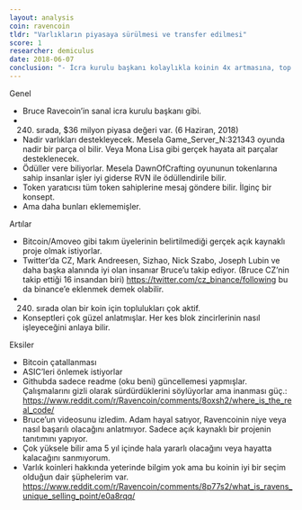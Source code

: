 ```yaml
---
layout: analysis
coin: ravencoin
tldr: "Varlıkların piyasaya sürülmesi ve transfer edilmesi"
score: 1
researcher: demiculus
date: 2018-06-07
conclusion: "- İcra kurulu başkanı kolaylıkla koinin 4x artmasına, top 100 ‘e çıkmasına sebep ola bilir.\n- Teknik belgedeki konseptlerin gelişimini görmediğim için yapılabilirliğini bekleyip görmek istiyorum.\n- Teknik belgedeki konseptler kulağa çok kolay geliyor. Onları blok zincirinde ben bile kodlarım.\n- Kara vermeden önce diğer varlık blok zincirleri ile kıyaslamak lazım. "
---
```


Genel

- Bruce Ravecoin’in sanal icra kurulu başkanı gibi.
- 240. sırada, $36 milyon piyasa değeri var. (6 Haziran, 2018)
- Nadir varlıkları destekleyecek. Mesela Game_Server_N:321343 oyunda nadir bir parça ol bilir. Veya Mona Lisa gibi gerçek hayata ait parçalar desteklenecek.
- Ödüller vere biliyorlar. Mesela DawnOfCrafting oyununun tokenlarına sahip insanlar işler iyi giderse RVN ile ödüllendirile bilir.
- Token yaratıcısı tüm token sahiplerine mesaj göndere bilir. İlginç bir konsept. 
- Ama daha bunları eklememişler.
 
Artılar

- Bitcoin/Amoveo gibi takım üyelerinin belirtilmediği gerçek açık kaynaklı proje olmak istiyorlar.  
- Twitter’da CZ, Mark Andreesen, Sizhao, Nick Szabo, Joseph Lubin ve daha başka alanında iyi olan insanıar Bruce’u takip ediyor. (Bruce CZ’nin takip ettiği 16 insandan biri) https://twitter.com/cz_binance/following bu da binance’e eklenmek demek olabilir.
- 240. sırada olan bir koin için toplulukları çok aktif.
- Konseptleri çok güzel anlatmışlar. Her kes blok zincirlerinin nasıl işleyeceğini anlaya bilir.

Eksiler

- Bitcoin çatallanması
- ASIC’leri önlemek istiyorlar
- Githubda sadece readme (oku beni) güncellemesi yapmışlar. Çalışmalarını gizli olarak sürdürdüklerini söylüyorlar ama inanması güç.: https://www.reddit.com/r/Ravencoin/comments/8oxsh2/where_is_the_real_code/
- Bruce’un videosunu izledim. Adam hayal satıyor, Ravencoinin niye veya nasıl başarılı olacağını anlatmıyor. Sadece açık kaynaklı bir projenin tanıtımını yapıyor. 
- Çok yüksele bilir ama 5 yıl içinde hala yararlı olacağını veya hayatta kalacağını sanmıyorum.
- Varlık koinleri hakkında yeterinde bilgim yok ama bu koinin iyi bir seçim olduğun dair şüphelerim var.
https://www.reddit.com/r/Ravencoin/comments/8p77s2/what_is_ravens_unique_selling_point/e0a8rqq/ 
